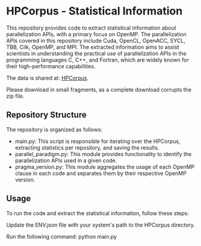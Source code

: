 # HPCorpus - Statistical Information

This repository provides code to extract statistical information about parallelization APIs, with a primary focus on OpenMP. The parallelization APIs covered in this repository include Cuda, OpenCL, OpenACC, SYCL, TBB, Cilk, OpenMP, and MPI. The extracted information aims to assist scientists in understanding the practical use of parallelization APIs in the programming languages C, C++, and Fortran, which are widely known for their high-performance capabilities.

The data is shared at: [HPCorpus]([https://pages.github.com/](https://technionmail-my.sharepoint.com/:f:/g/personal/galoren_technion_ac_il/EiB0PK5wIYBBnU6Hs8ub6s0BbATztAfmCfGLJ9KqNwELcw?e=A2SBAb)).

Please download in small fragments, as a complete download corrupts the zip file.

## Repository Structure
The repository is organized as follows:

- main.py: This script is responsible for iterating over the HPCorpus, extracting statistics per repository, and saving the results.
- parallel_paradigm.py: This module provides functionality to identify the parallelization APIs used in a given code.
- pragma_version.py: This module aggregates the usage of each OpenMP clause in each code and separates them by their respective OpenMP version.

## Usage
To run the code and extract the statistical information, follow these steps:

Update the ENV.json file with your system's path to the HPCorpus directory.

Run the following command: python main.py
